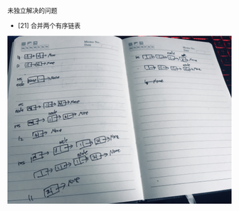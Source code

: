 未独立解决的问题

- [21] 合并两个有序链表

![](https://github.com/w940853815/my_img/blob/master/img/21mergeTwoLists.jpg)